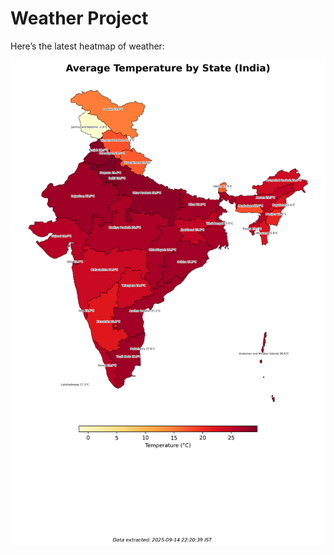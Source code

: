 # Weather Project

Here’s the latest heatmap of weather:

![India Heatmap](docs/assets/india_heatmap.png?v=C6F261)
